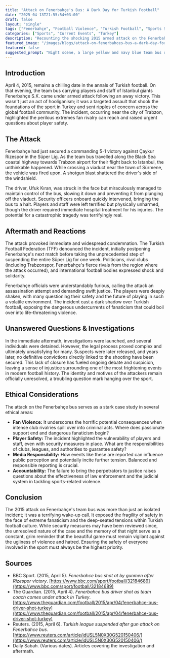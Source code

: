 ```yaml
---
title: "Attack on Fenerbahçe's Bus: A Dark Day for Turkish Football"
date: "2025-04-13T21:55:54+03:00"
draft: false
layout: "single"
tags: ["Fenerbahçe", "Football Violence", "Turkish Football", "Sports Safety", "Trabzon"]
categories: ["Sports", "Current Events", "Turkey"]
description: "Recounting the shocking 2015 armed attack on the Fenerbahçe football team's bus near Trabzon, a stark reminder of the dangers of fan violence."
featured_image: "/images/blogs/attack-on-fenerbahces-bus-a-dark-day-for-turkish-football.jpg"
featured: false
suggested_prompt: "Night scene, a large yellow and navy blue team bus driving on a highway viaduct near Trabzon, Turkey. Suddenly the front windshield shatters violently from a shotgun blast, glass fragments flying inwards. Headlights cut through the darkness, illuminating the rain-slicked road. Inside, panic and shock. Outside, the silhouette of the Pontic Alps looms. Dramatic, tense atmosphere, photorealistic."
---
```


## Introduction

April 4, 2015, remains a chilling date in the annals of Turkish football. On that evening, the team bus carrying players and staff of Istanbul giants Fenerbahçe S.K. came under armed attack following an away victory. This wasn't just an act of hooliganism; it was a targeted assault that shook the foundations of the sport in Turkey and sent ripples of concern across the global football community. The incident, occurring near the city of Trabzon, highlighted the perilous extremes fan rivalry can reach and raised urgent questions about player safety.

## The Attack

Fenerbahçe had just secured a commanding 5-1 victory against Çaykur Rizespor in the Süper Lig. As the team bus travelled along the Black Sea coastal highway towards Trabzon airport for their flight back to Istanbul, the unthinkable happened. While crossing a viaduct near the town of Sürmene, the vehicle was fired upon. A shotgun blast shattered the driver's side of the windshield.

The driver, Ufuk Kıran, was struck in the face but miraculously managed to maintain control of the bus, slowing it down and preventing it from plunging off the viaduct. Security officers onboard quickly intervened, bringing the bus to a halt. Players and staff were left terrified but physically unharmed, though the driver required immediate hospital treatment for his injuries. The potential for a catastrophic tragedy was terrifyingly real.

## Aftermath and Reactions

The attack provoked immediate and widespread condemnation. The Turkish Football Federation (TFF) denounced the incident, initially postponing Fenerbahçe's next match before taking the unprecedented step of suspending the entire Süper Lig for one week. Politicians, rival clubs (including Trabzonspor, Fenerbahçe's fierce rivals from the region where the attack occurred), and international football bodies expressed shock and solidarity.

Fenerbahçe officials were understandably furious, calling the attack an assassination attempt and demanding swift justice. The players were deeply shaken, with many questioning their safety and the future of playing in such a volatile environment. The incident cast a dark shadow over Turkish football, exposing the dangerous undercurrents of fanaticism that could boil over into life-threatening violence.

## Unanswered Questions & Investigations

In the immediate aftermath, investigations were launched, and several individuals were detained. However, the legal process proved complex and ultimately unsatisfying for many. Suspects were later released, and years later, no definitive convictions directly linked to the shooting have been secured. This lack of closure has fueled ongoing debate and suspicion, leaving a sense of injustice surrounding one of the most frightening events in modern football history. The identity and motives of the attackers remain officially unresolved, a troubling question mark hanging over the sport.

## Ethical Considerations

The attack on the Fenerbahçe bus serves as a stark case study in several ethical areas:

*   **Fan Violence:** It underscores the horrific potential consequences when intense club rivalries spill over into criminal acts. Where does passionate support end and dangerous fanaticism begin?
*   **Player Safety:** The incident highlighted the vulnerability of players and staff, even with security measures in place. What are the responsibilities of clubs, leagues, and authorities to guarantee safety?
*   **Media Responsibility:** How events like these are reported can influence public perception and potentially incite further tension. Balanced and responsible reporting is crucial.
*   **Accountability:** The failure to bring the perpetrators to justice raises questions about the effectiveness of law enforcement and the judicial system in tackling sports-related violence.

## Conclusion

The 2015 attack on Fenerbahçe's team bus was more than just an isolated incident; it was a terrifying wake-up call. It exposed the fragility of safety in the face of extreme fanaticism and the deep-seated tensions within Turkish football culture. While security measures may have been reviewed since, the unresolved nature of the case and the memory of that night serve as a constant, grim reminder that the beautiful game must remain vigilant against the ugliness of violence and hatred. Ensuring the safety of everyone involved in the sport must always be the highest priority.

## Sources

*   BBC Sport. (2015, April 5). *Fenerbahce bus shot at by gunmen after Rizespor victory*. [https://www.bbc.com/sport/football/32184689](https://www.bbc.com/sport/football/32184689)
*   The Guardian. (2015, April 4). *Fenerbahce bus driver shot as team coach comes under attack in Turkey*. [https://www.theguardian.com/football/2015/apr/04/fenerbahce-bus-driver-shot-turkey](https://www.theguardian.com/football/2015/apr/04/fenerbahce-bus-driver-shot-turkey)
*   Reuters. (2015, April 6). *Turkish league suspended after gun attack on Fenerbahce bus*. [https://www.reuters.com/article/idUSL5N0X30G520150406/](https://www.reuters.com/article/idUSL5N0X30G520150406/)
*   Daily Sabah. (Various dates). Articles covering the investigation and aftermath.